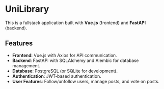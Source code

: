 # UniLibrary

This is a fullstack application built with **Vue.js** (frontend) and **FastAPI** (backend).

## Features
- **Frontend**: Vue.js with Axios for API communication.
- **Backend**: FastAPI with SQLAlchemy and Alembic for database management.
- **Database**: PostgreSQL (or SQLite for development).
- **Authentication**: JWT-based authentication.
- **User Features**: Follow/unfollow users, manage posts, and vote on posts.